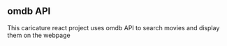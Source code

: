 ## omdb API
This caricature react project uses omdb API to search movies and display them on the webpage